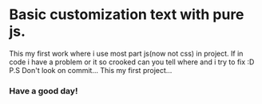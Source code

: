 # Basic customization text with pure js.
This my first work where i use most part js(now not css) in project.
If in code i have a problem or it so crooked can you tell where and i try to fix :D
P.S Don't look on commit... This my first project...
### Have a good day!
